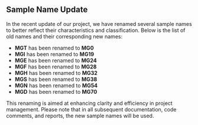 ## Sample Name Update

In the recent update of our project, we have renamed several sample names to better reflect their characteristics and classification. Below is the list of old names and their corresponding new names:

- **MGT** has been renamed to **MG0**
- **MGI** has been renamed to **MG19**
- **MGE** has been renamed to **MG24**
- **MGF** has been renamed to **MG28**
- **MGH** has been renamed to **MG32**
- **MGS** has been renamed to **MG38**
- **MGN** has been renamed to **MG54**
- **MGD** has been renamed to **MG70**

This renaming is aimed at enhancing clarity and efficiency in project management. Please note that in all subsequent documentation, code comments, and reports, the new sample names will be used.
